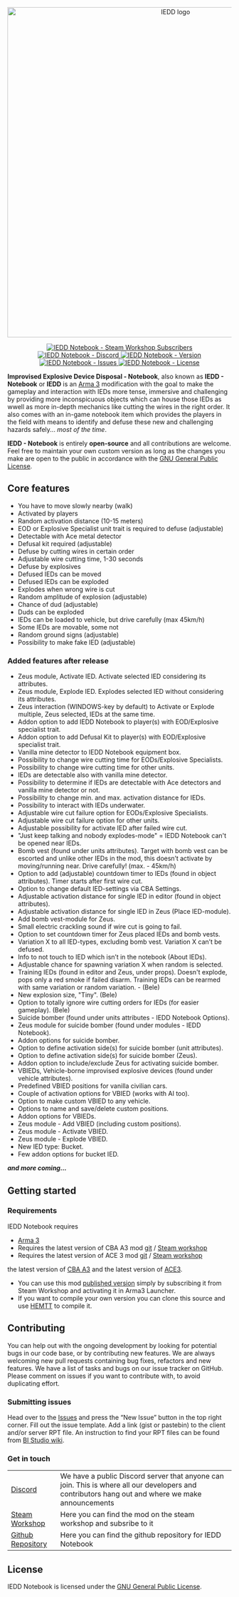 

<p align="center">
    <img src="https://github.com/prisonerMO/iedd/raw/main/extras/assets/logo/logo.png" width="740" alt="IEDD logo">
</p>


</p>

<p align="center">
    <a href="https://steamcommunity.com/workshop/filedetails/?id=3048818056">
        <img src="https://img.shields.io/steam/subscriptions/3048818056?style=for-the-badge&logo=steam&label=Subscribers&color=%23ae9b7d&link=https%3A%2F%2Fsteamcommunity.com%2Fsharedfiles%2Ffiledetails%2F%3Fid%3D3375788189" alt="IEDD Notebook - Steam Workshop Subscribers">
    <a href="https://discord.gg/SU3WJxHqtS">
        <img src="https://img.shields.io/badge/Join!-text?style=for-the-badge&logo=Discord&label=Discord&logoColor=%23ffffff&color=%23ae9b7d" alt="IEDD Notebook - Discord">
    <a href="https://github.com/prisonerMO/iedd/releases">
        <img src="https://img.shields.io/github/release/prisonerMO/iedd.svg?style=for-the-badge&label=Version&color=%23ae9b7d" alt="IEDD Notebook - Version">
    </a>
    <a href="https://github.com/prisonerMO/iedd/issues">
        <img src="https://img.shields.io/github/issues-raw/prisonerMO/iedd.svg?style=for-the-badge&label=Issues&color=%23ae9b7d" alt="IEDD Notebook - Issues">
    </a>
    </a>
    <a href="https://github.com/prisonerMO/iedd/blob/master/LICENSE">
        <img src="https://img.shields.io/badge/License-GPLv3-red.svg?style=for-the-badge&color=%23ae9b7d" alt="IEDD Notebook - License">
    </a>
</p>

**Improvised Explosive Device Disposal - Notebook**, also known as **IEDD - Notebook** or **IEDD** is an [Arma 3][arma3-link-steam] modification with the goal to make the gameplay and interaction with IEDs more tense, immersive and challenging by providing more inconspicuous objects which can house those IEDs as wwell as more in-depth mechanics like cutting the wires in the right order. It also comes with an in-game notebook item which provides the players in the field with means to identify and defuse these new and challenging hazards safely... *most of the time*.

<!-- To Be added once Guides are done -->
<!-- Also a worthwhile question: Use readme.md files or use a github wiki instead? -->
<!-- You can find more detailed guidance and informations here: ~link-to-somewhere~ -->

**IEDD - Notebook** is entirely **open-source** and all contributions are welcome. Feel free to maintain your own custom version as long as the changes you make are open to the public in accordance with the <a href="LICENSE.txt">GNU General Public License</a>.

## Core features
- You have to move slowly nearby (walk)
- Activated by players
- Random activation distance (10-15 meters)
- EOD or Explosive Specialist unit trait is required to defuse (adjustable)
- Detectable with Ace metal detector
- Defusal kit required (adjustable)
- Defuse by cutting wires in certain order
- Adjustable wire cutting time, 1-30 seconds
- Defuse by explosives
- Defused IEDs can be moved
- Defused IEDs can be exploded
- Explodes when wrong wire is cut
- Random amplitude of explosion (adjustable)
- Chance of dud (adjustable)
- Duds can be exploded
- IEDs can be loaded to vehicle, but drive carefully (max 45km/h)
- Some IEDs are movable, some not
- Random ground signs (adjustable)
- Possibility to make fake IED (adjustable)

### Added features after release
- Zeus module, Activate IED. Activate selected IED considering its attributes.
- Zeus module, Explode IED. Explodes selected IED without considering its attributes.
- Zeus interaction (WINDOWS-key by default) to Activate or Explode multiple, Zeus selected, IEDs at the same time.
- Addon option to add IEDD Notebook to player(s) with EOD/Explosive specialist trait.
- Addon option to add Defusal Kit to player(s) with EOD/Explosive specialist trait.
- Vanilla mine detector to IEDD Notebook equipment box.
- Possibility to change wire cutting time for EODs/Explosive Specialists.
- Possibility to change wire cutting time for other units.
- IEDs are detectable also with vanilla mine detector.
- Possibility to determine if IEDs are detectable with Ace detectors and vanilla mine detector or not.
- Possibility to change min. and max. activation distance for IEDs.
- Possibility to interact with IEDs underwater.
- Adjustable wire cut failure option for EODs/Explosive Specialists.
- Adjustable wire cut failure option for other units.
- Adjustable possibility for activate IED after failed wire cut.
- "Just keep talking and nobody explodes-mode" = IEDD Notebook can't be opened near IEDs.
- Bomb vest (found under units attributes). Target with bomb vest can be escorted and unlike other IEDs in the mod, this doesn’t activate by moving/running near. Drive carefully! (max. - 45km/h)
- Option to add (adjustable) countdown timer to IEDs (found in object attributes). Timer starts after first wire cut.
- Option to change default IED-settings via CBA Settings.
- Adjustable activation distance for single IED in editor (found in object attributes).
- Adjustable activation distance for single IED in Zeus (Place IED-module).
- Add bomb vest-module for Zeus.
- Small electric crackling sound if wire cut is going to fail.
- Option to set countdown timer for Zeus placed IEDs and bomb vests.
- Variation X to all IED-types, excluding bomb vest. Variation X can’t be defused.
- Info to not touch to IED which isn’t in the notebook (About IEDs).
- Adjustable chance for spawning variation X when random is selected.
- Training IEDs (found in editor and Zeus, under props). Doesn't explode, pops only a red smoke if failed disarm. Training IEDs can be rearmed with same variation or random variation. - (Bele)
- New explosion size, "Tiny". (Bele)
- Option to totally ignore wire cutting orders for IEDs (for easier gameplay). (Bele)
- Suicide bomber (found under units attributes - IEDD Notebook Options).
- Zeus module for suicide bomber (found under modules - IEDD Notebook).
- Addon options for suicide bomber.
- Option to define activation side(s) for suicide bomber (unit attributes).
- Option to define activation side(s) for suicide bomber (Zeus).
- Addon option to include/exclude Zeus for activating suicide bomber.
- VBIEDs, Vehicle-borne improvised explosive devices (found under vehicle attributes).
- Predefined VBIED positions for vanilla civilian cars.
- Couple of activation options for VBIED (works with AI too).
- Option to make custom VBIED to any vehicle.
- Options to name and save/delete custom positions.
- Addon options for VBIEDs.
- Zeus module - Add VBIED (including custom positions).
- Zeus module - Activate VBIED.
- Zeus module - Explode VBIED.
- New IED type: Bucket.
- Few addon options for bucket IED.

***and more coming...***

## Getting started

### Requirements
IEDD Notebook requires
- [Arma 3][arma3-link-steam]
- Requires the latest version of CBA A3 mod [git][mod-cba-url-git] / [Steam workshop][mod-cba-url-ws]
- Requires the latest version of ACE 3 mod [git][mod-ace-url-git] / [Steam workshop][mod-ace-url-ws]


the latest version of [CBA A3][mod-cba-url-ws] and the latest version of [ACE3][mod-ace-url-ws].
- You can use this mod [published version][mod-iedd-url-ws] simply by subscribing it from Steam Workshop and activating it in Arma3 Launcher.
- If you want to compile your own version you can clone this source and use [HEMTT][hemtt-releases-link] to compile it.

## Contributing

You can help out with the ongoing development by looking for potential bugs in our code base, or by contributing new features.
We are always welcoming new pull requests containing bug fixes, refactors and new features.
We have a list of tasks and bugs on our issue tracker on GitHub.
Please comment on issues if you want to contribute with, to avoid duplicating effort.


### Submitting issues

Head over to the [Issues][mod-iedd-url-git-issues] and press the “New Issue” button in the top right corner.
Fill out the issue template. Add a link (gist or pastebin) to the client and/or server RPT file.
An instruction to find your RPT files can be found from [BI Studio wiki][bistudio-link-crashfiles].


### Get in touch


<table>
  <tr>
    <td><a href="https://acemod.org/discord">Discord</a></td>
    <td>We have a public Discord server that anyone can join. This is where all our developers and contributors hang out and where we make announcements</td>
  </tr>
  <tr>
    <td><a href="https://steamcommunity.com/workshop/filedetails/?id=3048818056">Steam Workshop</a></td>
    <td>Here you can find the mod on the steam workshop and subsribe to it</td>
  </tr>
  <tr>
    <td><a href="https://github.com/prisonerMO/iedd">Github Repository</a></td>
    <td>Here you can find the github repository for IEDD Notebook</td>
  </tr>
</table>



## License

IEDD Notebook is licensed under the <a href="LICENSE.txt">GNU General Public License</a>.



<!-- MARKDOWN LINKS & IMAGES -->
<!-- https://www.markdownguide.org/basic-syntax/#reference-style-links -->
[discord-link]: https://discord.gg/SU3WJxHqtS
[arma3-link-steam]: https://store.steampowered.com/app/107410/Arma_3/
[bistudio-link-crashfiles]: https://community.bistudio.com/wiki/Crash_Files
[mod-cba-url-git]: https://github.com/CBATeam/CBA_A3/
[mod-cba-url-ws]: https://steamcommunity.com/workshop/filedetails/?id=450814997
[mod-ace-url-git]: https://github.com/acemod/ACE3
[mod-ace-url-ws]: https://steamcommunity.com/workshop/filedetails/?id=463939057
[mod-iedd-url-ws]: https://steamcommunity.com/workshop/filedetails/?id=3048818056
[hemtt-releases-link]: https://github.com/BrettMayson/HEMTT/releases
[mod-iedd-url-git-issues]: https://github.com/prisonerMO/iedd/issues
